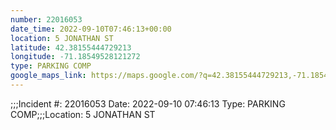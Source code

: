 ```yaml
---
number: 22016053
date_time: 2022-09-10T07:46:13+00:00
location: 5 JONATHAN ST
latitude: 42.38155444729213
longitude: -71.18549528121272
type: PARKING COMP
google_maps_link: https://maps.google.com/?q=42.38155444729213,-71.18549528121272
---
```


;;;Incident #: 22016053  Date: 2022-09-10 07:46:13   Type: PARKING COMP;;;Location: 5 JONATHAN ST
